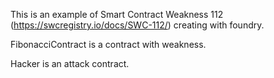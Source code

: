 This is an example of Smart Contract Weakness 112 (https://swcregistry.io/docs/SWC-112/) creating with foundry. 

FibonacciContract is a contract with weakness.

Hacker is an attack contract.